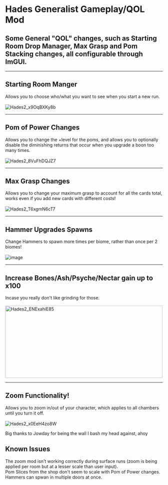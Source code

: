 # Hades Generalist Gameplay/QOL Mod
## Some General "QOL" changes, such as Starting Room Drop Manager, Max Grasp and Pom Stacking changes, all configurable through ImGUI.<br>

---

## Starting Room Manger
Allows you to choose who/what you want to see when you start a new run. <br><br>
![Hades2_x9OqBXKy8b](https://github.com/user-attachments/assets/de8622cd-1362-459b-ae6b-3a22ed43849e) <br>

---

## Pom of Power Changes
Allows you to change the +level for the poms, and allows you to optionally disable the diminishing returns that occur when you upgrade a boon too many times. <br><br>
![Hades2_8VuFhDQJZ7](https://github.com/user-attachments/assets/93d06850-0156-471e-8b2f-d433aac07ae3) <br>

---

## Max Grasp Changes
Allows you to change your maximum grasp to account for all the cards total, works even if you add new cards with different costs! <br><br>
![Hades2_T6xgmN6cT7](https://github.com/user-attachments/assets/19c36b12-a95b-43e9-bb57-047eae6d3960) <br>

---

## Hammer Upgrades Spawns
Change Hammers to spawn more times per biome, rather than once per 2 biomes! <br><br>
![image](https://github.com/user-attachments/assets/065c5eb1-c9d1-48f0-85c6-600a046a602f) <br>

---

## Increase Bones/Ash/Psyche/Nectar gain up to x100
Incase you really don't like grinding for those. <br><br>
<img width="503" height="231" alt="Hades2_ENExahiE85" src="https://github.com/user-attachments/assets/7eb2dbdd-0aee-405b-b992-9cee3e075898" />



---

## Zoom Functionality!
Allows you to zoom in/out of your character, which applies to all chambers until you turn it off. <br><br>
![Hades2_x0EeH4zo8W](https://github.com/user-attachments/assets/28d16d17-7637-4aa0-87b2-c2518e2a5f94)

Big thanks to Jowday for being the wall I bash my head against, ahoy


## Known Issues
The zoom mod isn't working correctly during surface runs (zoom is being applied per room but at a lesser scale than user input).<br>
Pom Slices from the shop don't seem to scale with Pom of Power changes.<br>
Hammers can spwan in multiple doors at once.
